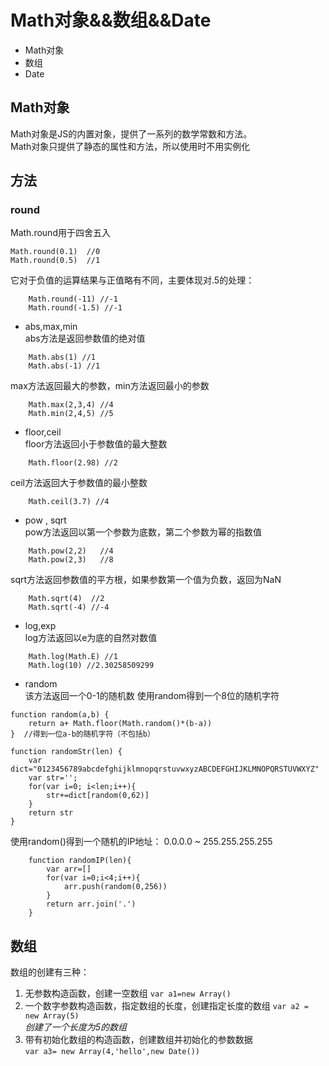 # Math对象&&数组&&Date
* Math对象
* 数组
* Date
## Math对象
Math对象是JS的内置对象，提供了一系列的数学常数和方法。<br>
Math对象只提供了静态的属性和方法，所以使用时不用实例化

## 方法
### round
Math.round用于四舍五入
```
Math.round(0.1)  //0
Math.round(0.5)  //1

```
它对于负值的运算结果与正值略有不同，主要体现对.5的处理：
```
    Math.round(-11) //-1
    Math.round(-1.5) //-1
```
* abs,max,min<br>
abs方法是返回参数值的绝对值
```
    Math.abs(1) //1
    Math.abs(-1) //1
```
max方法返回最大的参数，min方法返回最小的参数
```
    Math.max(2,3,4) //4
    Math.min(2,4,5) //5
```
* floor,ceil<br>
floor方法返回小于参数值的最大整数
```
    Math.floor(2.98) //2
```
ceil方法返回大于参数值的最小整数
```
    Math.ceil(3.7) //4
``` 
* pow , sqrt<br>
pow方法返回以第一个参数为底数，第二个参数为幂的指数值<br>
```
    Math.pow(2,2)   //4
    Math.pow(2,3)   //8
```
sqrt方法返回参数值的平方根，如果参数第一个值为负数，返回为NaN<br>
```
    Math.sqrt(4)  //2
    Math.sqrt(-4) //-4
```
* log,exp<br>
log方法返回以e为底的自然对数值<br>
```
    Math.log(Math.E) //1
    Math.log(10) //2.30258509299
```
* random<br>
该方法返回一个0-1的随机数
使用random得到一个8位的随机字符
```
function random(a,b) {
    return a+ Math.floor(Math.random()*(b-a))
}  //得到一位a-b的随机字符（不包括b）
```
```
function randomStr(len) {
    var dict="0123456789abcdefghijklmnopqrstuvwxyzABCDEFGHIJKLMNOPQRSTUVWXYZ"
    var str='';
    for(var i=0; i<len;i++){
        str+=dict[random(0,62)]
    }
    return str
}
```
使用random()得到一个随机的IP地址： 0.0.0.0 ~ 255.255.255.255<br>
```
    function randomIP(len){
        var arr=[]
        for(var i=0;i<4;i++){
            arr.push(random(0,256))
        }
        return arr.join('.')
    }

```
## 数组
数组的创建有三种：
1. 无参数构造函数，创建一空数组
`var a1=new Array()`<br>
2. 一个数字参数构造函数，指定数组的长度，创建指定长度的数组
`var a2 = new Array(5)`<br>
*创建了一个长度为5的数组*<br>
3. 带有初始化数组的构造函数，创建数组并初始化的参数数据<br>
`var a3= new Array(4,'hello',new Date())`<br>
 


